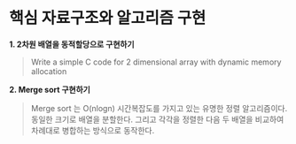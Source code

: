 # 핵심 자료구조와 알고리즘 구현
**1. 2차원 배열을 동적할당으로 구현하기**

> Write a simple C code for 2 dimensional array with dynamic memory allocation

**2. Merge sort 구현하기**

> Merge sort 는 O(nlogn) 시간복잡도를 가지고 있는 유명한 정렬 알고리즘이다.
> 동일한 크기로 배열을 분할한다. 그리고 각각을 정렬한 다음 두 배열을 비교하여 차례대로 병합하는 방식으로 동작한다.
